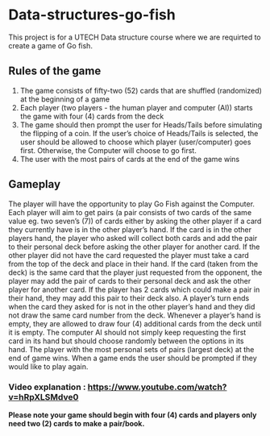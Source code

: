 # Data-structures-go-fish

This project is for a UTECH Data structure course where we are requirted to create a game of Go fish.


## Rules of the game

1)	The game consists of fifty-two (52) cards that are shuffled (randomized) at the beginning of a game 
2)	Each player (two players - the human player and computer (AI)) starts the game with four (4) cards from the deck 
3)	The game should then prompt the user for Heads/Tails before simulating the flipping of a coin. If the user’s choice of Heads/Tails is selected, the user should be allowed to choose which player (user/computer) goes first. Otherwise, the Computer will choose to go first. 
4)	The user with the most pairs of cards at the end of the game wins 

## Gameplay

The player will have the opportunity to play Go Fish against the Computer. Each player will aim to get pairs (a pair consists of two cards of the same value eg. two seven’s (7)) of cards either by asking the other player if a card they currently have is in the other player’s hand. If the card is in the other players hand, the player who asked will collect both cards and add the pair to their personal deck before asking the other player for another card. If the other player did not have the card requested the player must take a card from the top of the deck and place in their hand. If the card (taken from the deck) is the same card that the player just requested from the opponent, the player may add the pair of cards to their personal deck and ask the other player for another card. If the player has 2 cards which could make a pair in their hand, they may add this pair to their deck also. A player’s turn ends when the card they asked for is not in the other player’s hand and they did not draw the same card number from the deck. Whenever a player’s hand is empty, they are allowed to draw four (4) additional cards from the deck until it is empty. The computer AI should not simply keep requesting the first card in its hand but should choose randomly between the options in its hand. The player with the most personal sets of pairs (largest deck) at the end of game wins. When a game ends the user should be prompted if they would like to play again.

### Video explanation : https://www.youtube.com/watch?v=hRpXLSMdve0 

**Please note your game should begin with four (4) cards and players only need two (2) cards to make a pair/book.** 
